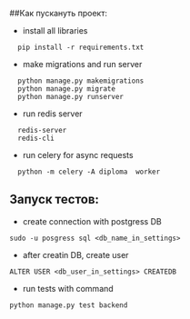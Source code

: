 ##Как пускануть проект:


- install all libraries 
```
  pip install -r requirements.txt
```
- make migrations and run server
```
  python manage.py makemigrations
  python manage.py migrate
  python manage.py runserver
```
- run redis server
```
  redis-server
  redis-cli
```
- run celery for async requests
```
  python -m celery -A diploma  worker
```

## Запуск тестов:

- create connection with postgress DB
```
sudo -u posgress sql <db_name_in_settings>
```
- after creatin DB, create user
```
ALTER USER <db_user_in_settings> CREATEDB
```
- run tests with command
```
python manage.py test backend
```
